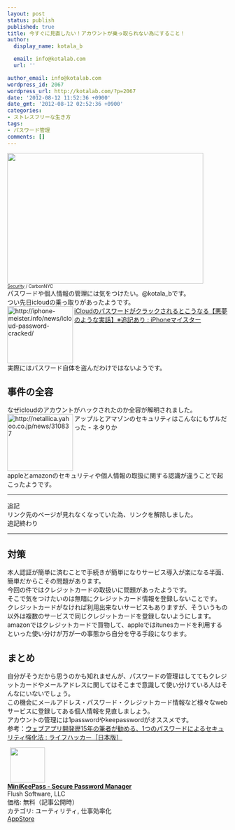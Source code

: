 ```yaml
---
layout: post
status: publish
published: true
title: 今すぐに見直したい！アカウントが乗っ取られない為にすること！
author:
  display_name: kotala_b

  email: info@kotalab.com
  url: ''

author_email: info@kotalab.com
wordpress_id: 2067
wordpress_url: http://kotalab.com/?p=2067
date: '2012-08-12 11:52:36 +0900'
date_gmt: '2012-08-12 02:52:36 +0900'
categories:
- ストレスフリーな生き方
tags:
- パスワード管理
comments: []
---
```

<p><a href="http://kotalab.com/wp-content/uploads/security_120812.jpg" target="_blank"><img src="http://kotalab.com/wp-content/uploads/security_120812.jpg" alt="" title="security_120812" width="448" height="298" class="alignnone size-full wp-image-2069" /></a><br />
<span style="font-size:10px;"><a href="http://www.flickr.com/photos/carbonnyc/2294144289/" target="_blank">Security</a> / CarbonNYC</span><br />
パスワードや個人情報の管理には気をつけたい。@kotala_bです。<br />
つい先日icloudの乗っ取りがあったようです。<br />
<a href="http://iphone-meister.info/news/icloud-password-cracked/" target="_blank"><img src="http://capture.heartrails.com/150x130?http://iphone-meister.info/news/icloud-password-cracked/" alt="http://iphone-meister.info/news/icloud-password-cracked/" width="150" height="130" align="left" /></a><a href="http://iphone-meister.info/news/icloud-password-cracked/" target="_blank">iCloudのパスワードがクラックされるとこうなる【悪夢のような実話】※追記あり : iPhoneマイスター</a><br style="clear:both;" />実際にはパスワード自体を盗んだわけではないようです。<br />
<!--more--></p>
<h2>事件の全容</h2>
<p>なぜicloudのアカウントがハックされたのか全容が解明されました。<br />
<img src="http://capture.heartrails.com/150x130?http://netallica.yahoo.co.jp/news/310837" alt="http://netallica.yahoo.co.jp/news/310837" width="150" height="130" align="left" />アップルとアマゾンのセキュリティはこんなにもザルだった - ネタりか<br style="clear:both;" />appleとamazonのセキュリティや個人情報の取扱に関する認識が違うことで起こったようです。</p>
<hr>
<p>追記<br />
リンク先のページが見れなくなっていた為、リンクを解除しました。<br />
追記終わり</p>
<hr>
<h2>対策</h2>
<p>本人認証が簡単に済むことで手続きが簡単になりサービス導入が楽になる半面、簡単だからこその問題があります。<br />
今回の件ではクレジットカードの取扱いに問題があったようです。<br />
そこで気をつけたいのは無暗にクレジットカード情報を登録しないことです。<br />
クレジットカードがなければ利用出来ないサービスもありますが、そういうもの以外は複数のサービスで同じクレジットカードを登録しないようにします。<br />
amazonではクレジットカードで買物して、appleではitunesカードを利用するといった使い分けが万が一の事態から自分を守る手段になります。</p>
<h2>まとめ</h2>
<p>自分がそうだから思うのかも知れませんが、パスワードの管理はしててもクレジットカードやメールアドレスに関してはそこまで意識して使い分けている人はそんなにいないでしょう。<br />
この機会にメールアドレス・パスワード・クレジットカード情報など様々なwebサービスに登録してある個人情報を見直しましょう。<br />
アカウントの管理には1passwordやkeepasswordがオススメです。<br />
参考：<a href="http://www.lifehacker.jp/2011/04/110328password-security.html" target="_blank">ウェブアプリ開発歴15年の筆者が勧める、1つのパスワードによるセキュリティ強化法 : ライフハッカー［日本版］</a></p>
<div class="applink">
<div class="applinkimg"><a href="https://itunes.apple.com/jp/app/minikeepass-secure-password/id451661808?mt=8&uo=4&at=10l4yU" rel="nofollow" target="_blank"><img hspace="6" src="http://a478.phobos.apple.com/us/r30/Purple2/v4/59/62/8b/59628bbf-ce4c-e7da-3ea7-d2ee26bc2f0c/mzl.uvyjpqmb.png" width="80" /></a></div>
<div class="applinktext">
<div class="applinktitle"><strong><a href="https://itunes.apple.com/jp/app/minikeepass-secure-password/id451661808?mt=8&uo=4&at=10l4yU" rel="nofollow" target="_blank">MiniKeePass - Secure Password Manager</a></strong></div>
<div class="applinkinfo">Flush Software, LLC</div>
<div class="applinkinfo">価格: 無料（記事公開時）</div>
<div class="applinkinfo">カテゴリ: ユーティリティ, 仕事効率化</div>
</div>
<div class="clear"></div>
<div class="appstorelink"><a href="https://itunes.apple.com/jp/app/minikeepass-secure-password/id451661808?mt=8&uo=4&at=10l4yU" rel="nofollow" target="_blank">AppStore</a></div>
</div>
